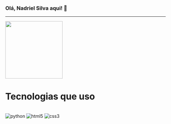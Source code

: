 ### Olá, Nadriel Silva aqui! 👋
---
<div>
  <img height="180em" src="https://github-readme-stats.vercel.app/api?username=nadrielsilva&show_icons=true&theme=dark&include_all_commits=true&count_private=true"/>
</div>

# Tecnologias que uso
<div><br>
  <img alt='python' src='https://img.shields.io/badge/Python-3776AB?style=for-the-badge&logo=python&logoColor=white'>
  <img alt='html5' src='https://img.shields.io/badge/HTML5-E34F26?style=for-the-badge&logo=html5&logoColor=white'>
  <img alt='css3' src='https://img.shields.io/badge/CSS3-1572B6?style=for-the-badge&logo=css3&logoColor=white'>
</div>

